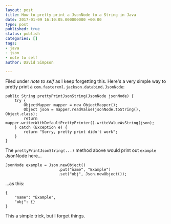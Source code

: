 ```yaml
---
layout: post
title: How to pretty print a JsonNode to a String in Java
date: 2017-01-09 16:10:05.000000000 +00:00
type: post
published: true
status: publish
categories: []
tags:
- java
- json
- note to self
author: David Simpson

---
```


Filed under *note to self* as I keep forgetting this. Here's a very simple way to pretty print a `com.fasterxml.jackson.databind.JsonNode`:

    public String prettyPrintJsonString(JsonNode jsonNode) {
        try {
            ObjectMapper mapper = new ObjectMapper();
            Object json = mapper.readValue(jsonNode.toString(), Object.class);
            return mapper.writerWithDefaultPrettyPrinter().writeValueAsString(json);
        } catch (Exception e) {
            return "Sorry, pretty print didn't work";
        }
    }

The `prettyPrintJsonString(...)` method above would print out `example` JsonNode here...

    JsonNode example = Json.newObject()
                           .put("name", "Example")
                           .set("obj", Json.newObject());

...as this:

    {
        "name": "Example",
        "obj": {}
    }

This a simple trick, but I forget things.
